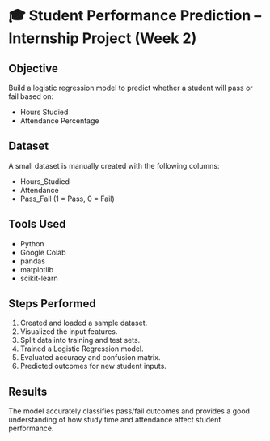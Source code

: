 # 🎓 Student Performance Prediction – Internship Project (Week 2)

## Objective
Build a logistic regression model to predict whether a student will pass or fail based on:
- Hours Studied
- Attendance Percentage

## Dataset
A small dataset is manually created with the following columns:
- Hours_Studied
- Attendance
- Pass_Fail (1 = Pass, 0 = Fail)

## Tools Used
- Python
- Google Colab
- pandas
- matplotlib
- scikit-learn

## Steps Performed
1. Created and loaded a sample dataset.
2. Visualized the input features.
3. Split data into training and test sets.
4. Trained a Logistic Regression model.
5. Evaluated accuracy and confusion matrix.
6. Predicted outcomes for new student inputs.

## Results
The model accurately classifies pass/fail outcomes and provides a good understanding of how study time and attendance affect student performance.


